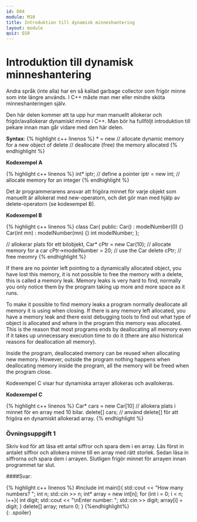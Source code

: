 ```yaml
---
id: D04
module: M10
title: Introduktion till dynamisk minneshantering
layout: module
quiz: Q10
---
```


# Introduktion till dynamisk minneshantering

Andra språk (inte alla) har en så kallad garbage collector som frigör minne som inte längre används.
I C++ måste man mer eller mindre sköta minneshanteringen själv.

Den här delen kommer att ta upp hur man manuellt allokerar och frigör/avallokerar dynamiskt minne i C++.
Man bör ha fullföljt introduktion till pekare innan man går vidare med den här delen.

__Syntax__: 
{% highlight c++ linenos %}
<type>* <name> = new <type>  // allocate dynamic memory for a new object of <type>
delete <name>                // deallocate (free) the memory allocated
{% endhighlight %}

__Kodexempel A__

{% highlight c++ linenos %}
int* iptr;      // define a pointer
iptr = new int; // allocate memory for an integer
{% endhighlight %}

Det är programmerarens ansvar att frigöra minnet för varje objekt som manuellt är allokerat med new-operatorn, 
och det gör man med hjälp av delete-operatorn (se kodexempel B).

__Kodexempel B__

{% highlight c++ linenos %}
class Car{
public:
    Car() : modelNumber(0) {}
    Car(int mn) : modelNumber(mn) {}
    int modelNumber;
};
 
// allokerar plats för ett bilobjekt,
Car* cPtr = new Car(10);    // allocate memory for a car
cPtr->modelNumber = 20;    // use the Car
delete cPtr;        // free meomry
{% endhighlight %}

If there are no pointer left pointing to a dynamically allocated object, you have lost this memory, 
it is not possible to free the memory with a delete, this is called a memory leak.
Memory leaks is very hard to find, normally you only notice them by the program taking up more and more space as it runs.

To make it possible to find memory leaks a program normally deallocate all memory it is using when closing.
If there is any memory left allocated, you have a memory leak and there exist debugging tools to find out
what type of object is allocated and where in the program this memory was allocated. 
This is the reason that most programs ends by deallocating all memory even if it takes up unnecessary execution time to do it
(there are also historical reasons for deallocation all memory).

Inside the program, deallocated memory can be reused when allocating new memory.
However, outside the program nothing happens when deallocating memory inside the program, 
all the memory will be freed when the program close.

Kodexempel C visar hur dynamiska arrayer allokeras och avallokeras.

__Kodexempel C__

{% highlight c++ linenos %}
Car* cars = new Car[10] // allokera plats i minnet för en array med 10 bilar.
delete[] cars; // använd delete[] för att frigöra en dynamiskt allokerad array.
{% endhighlight %}


### Övningsuppgift 1
Skriv kod för att läsa ett antal siffror och spara dem i en array. 
Läs först in antalet siffror och allokera minne till en array med rätt storlek. 
Sedan läsa in siffrorna och spara dem i arrayen. Slutligen frigör minnet för arrayen innan programmet tar slut.

####Svar:
<div>
{% highlight c++ linenos %}
#include 
int main(){
   std::cout << "How many numbers? ";
   int n;
   std::cin >> n;
   int* array = new int[n];
   for (int i = 0; i < n; i++){
      int digit;
      std::cout << "\nEnter number: ";
      std::cin >> digit;
      array[i] = digit;
   }
   delete[] array;
   return 0;
}
{%endhighlight%}
</div>
{: .spoiler}